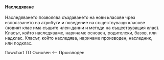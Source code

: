 #### Наследяване

Наследяването позволява създаването на нови класове чрез използването на атрибути и поведение на съществуващи класове (новият клас има същите член-данни и методи на съществуващия клас).
Класът, който наследяваме, наричаме основен, родителски, базов, или надклас.
Класът, който наследява, наричаме производен, наследник, или подклас.

flowchart TD
    Основен <-- Производен
